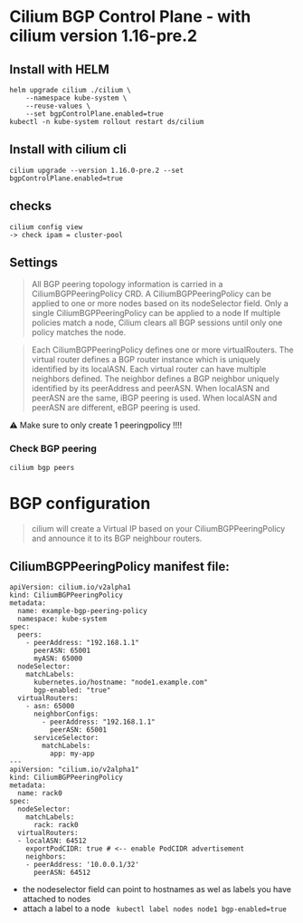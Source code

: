 # Cilium BGP Control Plane - with cilium version 1.16-pre.2

## Install with HELM
```
helm upgrade cilium ./cilium \
    --namespace kube-system \
    --reuse-values \
    --set bgpControlPlane.enabled=true
kubectl -n kube-system rollout restart ds/cilium
```

## Install with cilium cli
```
cilium upgrade --version 1.16.0-pre.2 --set bgpControlPlane.enabled=true
```
## checks
```
cilium config view
-> check ipam = cluster-pool
```




## Settings

> All BGP peering topology information is carried in a CiliumBGPPeeringPolicy CRD.
A CiliumBGPPeeringPolicy can be applied to one or more nodes based on its nodeSelector field. Only a single CiliumBGPPeeringPolicy can be applied to a node
If multiple policies match a node, Cilium clears all BGP sessions until only one policy matches the node.

>Each CiliumBGPPeeringPolicy defines one or more virtualRouters.
The virtual router defines a BGP router instance which is uniquely identified by its localASN. Each virtual router can have multiple neighbors defined.
The neighbor defines a BGP neighbor uniquely identified by its peerAddress and peerASN.
When localASN and peerASN are the same, iBGP peering is used. When localASN and peerASN are different, eBGP peering is used.


⚠️ Make sure to only create 1 peeringpolicy !!!!



### Check BGP peering

```
cilium bgp peers
```


# BGP configuration

> cilium will create a Virtual IP based on your CiliumBGPPeeringPolicy and announce it to its BGP neighbour routers.


## CiliumBGPPeeringPolicy manifest file:
```
apiVersion: cilium.io/v2alpha1
kind: CiliumBGPPeeringPolicy
metadata:
  name: example-bgp-peering-policy
  namespace: kube-system
spec:
  peers:
    - peerAddress: "192.168.1.1"
      peerASN: 65001
      myASN: 65000
  nodeSelector:
    matchLabels:
      kubernetes.io/hostname: "node1.example.com"
      bgp-enabled: "true"
  virtualRouters:
    - asn: 65000
      neighborConfigs:
        - peerAddress: "192.168.1.1"
          peerASN: 65001
      serviceSelector:
        matchLabels:
          app: my-app
---
apiVersion: "cilium.io/v2alpha1"
kind: CiliumBGPPeeringPolicy
metadata:
  name: rack0
spec:
  nodeSelector:
    matchLabels:
      rack: rack0
  virtualRouters:
  - localASN: 64512
    exportPodCIDR: true # <-- enable PodCIDR advertisement
    neighbors:
    - peerAddress: '10.0.0.1/32'
      peerASN: 64512
```


-  the nodeselector field can point to hostnames as wel as labels you have attached to nodes
-  attach a label to a node  ` kubectl label nodes node1 bgp-enabled=true`
